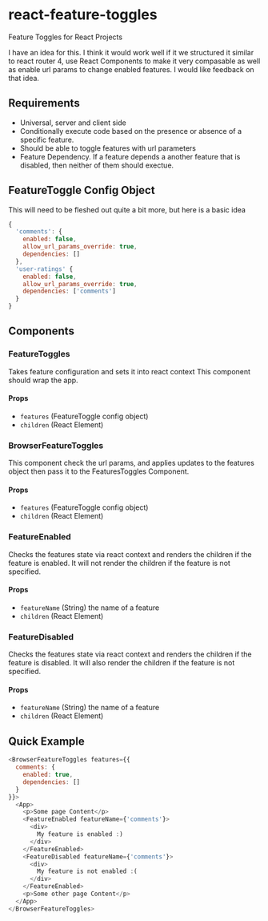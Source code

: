 # react-feature-toggles
Feature Toggles for React Projects

I have an idea for this. I think it would work well if it we structured it similar to react router 4, use React Components to make it very compasable as well as enable url params to change enabled features. I would like feedback on that idea.

## Requirements
* Universal, server and client side
* Conditionally execute code based on the presence or absence of a specific feature. 
* Should be able to toggle features with url parameters
* Feature Dependency. If a feature depends a another feature that is disabled, then neither of them should exectue.

## FeatureToggle Config Object
This will need to be fleshed out quite a bit more, but here is a basic idea
```javascript
{
  'comments': {
    enabled: false,
    allow_url_params_override: true,
    dependencies: []
  },
  'user-ratings' {
    enabled: false,
    allow_url_params_override: true,
    dependencies: ['comments']
  }
}
```

## Components

### FeatureToggles
Takes feature configuration and sets it into react context 
This component should wrap the app.

#### Props
* `features` (FeatureToggle config object)
* `children` (React Element)

### BrowserFeatureToggles
This component check the url params, and applies updates to the features object then pass it to the FeaturesToggles Component.

#### Props
* `features` (FeatureToggle config object)
* `children` (React Element)

### FeatureEnabled
Checks the features state via react context and renders the children if the feature is enabled. It will not render the children if the
feature is not specified.

#### Props
* `featureName` (String) the name of a feature
* `children` (React Element)

### FeatureDisabled
Checks the features state via react context and renders the children if the feature is disabled. It will also render the children if the feature is not specified.

#### Props
* `featureName` (String) the name of a feature
* `children` (React Element)

## Quick Example

```javascript
<BrowserFeatureToggles features={{
  comments: {
    enabled: true,
    dependencies: []
  }
}}>
  <App>
    <p>Some page Content</p>
    <FeatureEnabled featureName={'comments'}>
      <div>
        My feature is enabled :)
      </div>
    </FeatureEnabled>
    <FeatureDisabled featureName={'comments'}>
      <div>
        My feature is not enabled :(
      </div>
    </FeatureEnabled>
    <p>Some other page Content</p>
  </App>
</BrowserFeatureToggles>
```
